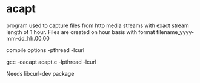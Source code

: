 acapt
=====
program used to capture files from http media streams with exact stream length of 1 hour. 
Files are created on hour basis with format filename_yyyy-mm-dd_hh.00.00

compile options -pthread -lcurl

gcc -oacapt acapt.c -lpthread -lcurl

Needs libcurl-dev package


